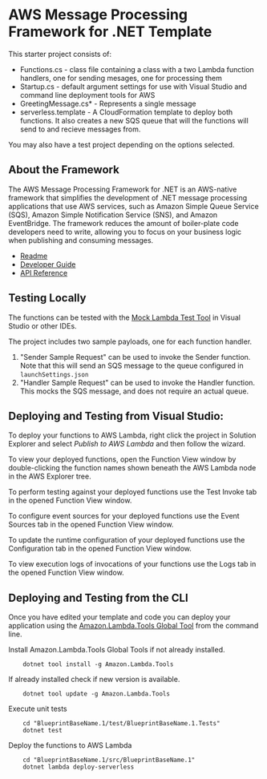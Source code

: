 # AWS Message Processing Framework for .NET Template

This starter project consists of:
* Functions.cs - class file containing a class with a two Lambda function handlers, one for sending mesages, one for processing them
* Startup.cs - default argument settings for use with Visual Studio and command line deployment tools for AWS
* GreetingMessage.cs* - Represents a single message
* serverless.template - A CloudFormation template to deploy both functions. It also creates a new SQS queue that will the functions will send to and recieve messages from. 

You may also have a test project depending on the options selected.

## About the Framework

The AWS Message Processing Framework for .NET is an AWS-native framework that simplifies the development of .NET message processing applications that use AWS services, such as Amazon Simple Queue Service (SQS), Amazon Simple Notification Service (SNS), and Amazon EventBridge. 
The framework reduces the amount of boiler-plate code developers need to write, allowing you to focus on your business logic when publishing and consuming messages.

* [Readme](https://github.com/awslabs/aws-dotnet-messaging/blob/main/README.md)
* [Developer Guide](https://docs.aws.amazon.com/sdk-for-net/v3/developer-guide/msg-proc-fw.html)
* [API Reference](https://awslabs.github.io/aws-dotnet-messaging/api/AWS.Messaging.html)

## Testing Locally

The functions can be tested with the [Mock Lambda Test Tool](https://github.com/aws/aws-lambda-dotnet/tree/master/Tools/LambdaTestTool) in Visual Studio or other IDEs.

The project includes two sample payloads, one for each function handler.
1. "Sender Sample Request" can be used to invoke the Sender function. Note that this will send an SQS message to the queue configured in `launchSettings.json` 
2. "Handler Sample Request" can be used to invoke the Handler function. This mocks the SQS message, and does not require an actual queue.

## Deploying and Testing from Visual Studio:

To deploy your functions to AWS Lambda, right click the project in Solution Explorer and select *Publish to AWS Lambda* and then follow the wizard.

To view your deployed functions, open the Function View window by double-clicking the function names shown beneath the AWS Lambda node in the AWS Explorer tree.

To perform testing against your deployed functions use the Test Invoke tab in the opened Function View window.

To configure event sources for your deployed functions use the Event Sources tab in the opened Function View window.

To update the runtime configuration of your deployed functions use the Configuration tab in the opened Function View window.

To view execution logs of invocations of your functions use the Logs tab in the opened Function View window.

## Deploying and Testing from the CLI

Once you have edited your template and code you can deploy your application using the [Amazon.Lambda.Tools Global Tool](https://github.com/aws/aws-extensions-for-dotnet-cli#aws-lambda-amazonlambdatools) from the command line.

Install Amazon.Lambda.Tools Global Tools if not already installed.
```
    dotnet tool install -g Amazon.Lambda.Tools
```

If already installed check if new version is available.
```
    dotnet tool update -g Amazon.Lambda.Tools
```

Execute unit tests
```
    cd "BlueprintBaseName.1/test/BlueprintBaseName.1.Tests"
    dotnet test
```

Deploy the functions to AWS Lambda
```
    cd "BlueprintBaseName.1/src/BlueprintBaseName.1"
    dotnet lambda deploy-serverless
```
